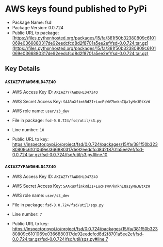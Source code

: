 # AWS keys found published to PyPi

* Package Name: fsd
* Package Version: 0.0.724
* Public URL to package: [https://files.pythonhosted.org/packages/15/fa/381f50b32380809c6101069e0366880317de92eedcfcd8d2f8701a5ee2ef/fsd-0.0.724.tar.gz](https://files.pythonhosted.org/packages/15/fa/381f50b32380809c6101069e0366880317de92eedcfcd8d2f8701a5ee2ef/fsd-0.0.724.tar.gz)

## Key Details

### `AKIAZ7YFAWD6HLD47Z4O`

* AWS Access Key ID: `AKIAZ7YFAWD6HLD47Z4O`
* AWS Secret Access Key: `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` 
* AWS role name: `user/s3_dev`
* File in package: `fsd-0.0.724/fsd/util/s3.py`
* Line number: `10`

* Public URL to key: https://inspector.pypi.io/project/fsd/0.0.724/packages/15/fa/381f50b32380809c6101069e0366880317de92eedcfcd8d2f8701a5ee2ef/fsd-0.0.724.tar.gz/fsd-0.0.724/fsd/util/s3.py#line.10



### `AKIAZ7YFAWD6HLD47Z4O`

* AWS Access Key ID: `AKIAZ7YFAWD6HLD47Z4O`
* AWS Secret Access Key: `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` 
* AWS role name: `user/s3_dev`
* File in package: `fsd-0.0.724/fsd/util/sqs.py`
* Line number: `7`

* Public URL to key: https://inspector.pypi.io/project/fsd/0.0.724/packages/15/fa/381f50b32380809c6101069e0366880317de92eedcfcd8d2f8701a5ee2ef/fsd-0.0.724.tar.gz/fsd-0.0.724/fsd/util/sqs.py#line.7


